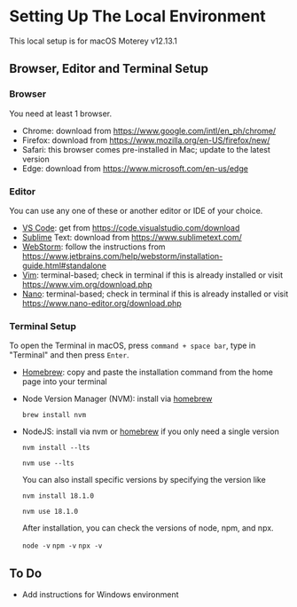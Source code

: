 # Setting Up The Local Environment
This local setup is for macOS Moterey v12.13.1
## Browser, Editor and Terminal Setup
### Browser
You need at least 1 browser.
- Chrome: download from https://www.google.com/intl/en_ph/chrome/
- Firefox: download from https://www.mozilla.org/en-US/firefox/new/
- Safari: this browser comes pre-installed in Mac; update to the latest version
- Edge: download from https://www.microsoft.com/en-us/edge
### Editor
You can use any one of these or another editor or IDE of your choice.
- [VS Code](https://code.visualstudio.com/): get from https://code.visualstudio.com/download
- [Sublime](https://www.sublimetext.com) Text: download from https://www.sublimetext.com/
- [WebStorm](https://www.jetbrains.com/webstorm/): follow the instructions from https://www.jetbrains.com/help/webstorm/installation-guide.html#standalone
- [Vim](https://www.vim.org/): terminal-based; check in terminal if this is already installed or visit https://www.vim.org/download.php
- [Nano](https://www.nano-editor.org/): terminal-based; check in terminal if this is already installed or visit https://www.nano-editor.org/download.php
### Terminal Setup
To open the Terminal in macOS, press `command + space bar`, type in "Terminal" and then press `Enter`.
- [Homebrew](https://brew.sh/): copy and paste the installation command from the home page into your terminal
- Node Version Manager (NVM): install via [homebrew](https://formulae.brew.sh/formula/nvm)

  `brew install nvm`
- NodeJS: install via nvm or [homebrew](https://formulae.brew.sh/formula/node) if you only need a single version

  `nvm install --lts`

  `nvm use --lts`

  You can also install specific versions by specifying the version like

  `nvm install 18.1.0`

  `nvm use 18.1.0`

  After installation, you can check the versions of node, npm, and npx.

  `node -v` `npm -v` `npx -v`

## To Do
- Add instructions for Windows environment
